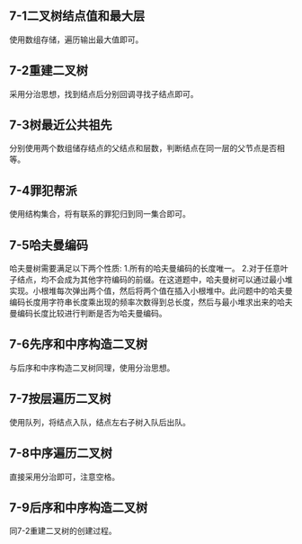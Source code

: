 ## 7-1二叉树结点值和最大层

使用数组存储，遍历输出最大值即可。

## 7-2重建二叉树

采用分治思想，找到结点后分别回调寻找子结点即可。

## 7-3树最近公共祖先

分别使用两个数组储存结点的父结点和层数，判断结点在同一层的父节点是否相等。

## 7-4罪犯帮派

使用结构集合，将有联系的罪犯归到同一集合即可。

## 7-5哈夫曼编码

哈夫曼树需要满足以下两个性质:
1.所有的哈夫曼编码的长度唯一。
2.对于任意叶子结点，均不会成为其他字符编码的前缀。在这道题中，哈夫曼树可以通过最小堆实现。小根堆每次弹出两个值，然后将两个值在插入小根堆中。此问题中的哈夫曼编码长度用字符串长度乘出现的频率次数得到总长度，然后与最小堆求出来的哈夫曼编码长度比较进行判断是否为哈夫曼编码。

## 7-6先序和中序构造二叉树

与后序和中序构造二叉树同理，使用分治思想。

## 7-7按层遍历二叉树

使用队列，将结点入队，结点左右子树入队后出队。

## 7-8中序遍历二叉树

直接采用分治即可，注意空格。

## 7-9后序和中序构造二叉树

同7-2重建二叉树的创建过程。